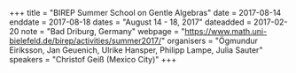 +++
title = "BIREP Summer School on Gentle Algebras"
date = 2017-08-14
enddate = 2017-08-18
dates = "August 14 - 18, 2017"
dateadded = 2017-02-20
note = "Bad Driburg, Germany"
webpage = "https://www.math.uni-bielefeld.de/birep/activities/summer2017/"
organisers = "Ögmundur Eiriksson, Jan Geuenich, Ulrike Hansper, Philipp Lampe, Julia Sauter"
speakers = "Christof Geiß (Mexico City)"
+++
